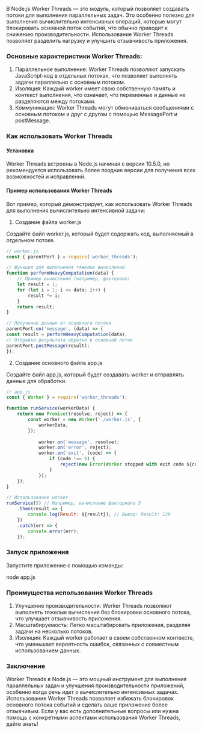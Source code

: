 В Node.js Worker Threads — это модуль, который позволяет создавать потоки для выполнения параллельных задач. Это особенно полезно для выполнения вычислительно интенсивных операций, которые могут блокировать основной поток событий, что обычно приводит к снижению производительности. Использование Worker Threads позволяет разделить нагрузку и улучшить отзывчивость приложения.

### Основные характеристики Worker Threads:

1. Параллельное выполнение: Worker Threads позволяют запускать JavaScript-код в отдельных потоках, что позволяет выполнять задачи параллельно с основным потоком.
2. Изоляция: Каждый worker имеет свою собственную память и контекст выполнения, что означает, что переменные и данные не разделяются между потоками.
3. Коммуникация: Worker Threads могут обмениваться сообщениями с основным потоком и друг с другом с помощью MessagePort и postMessage.

### Как использовать Worker Threads

#### Установка

Worker Threads встроены в Node.js начиная с версии 10.5.0, но рекомендуется использовать более поздние версии для получения всех возможностей и исправлений.

#### Пример использования Worker Threads

Вот пример, который демонстрирует, как использовать Worker Threads для выполнения вычислительно интенсивной задачи:

1. Создание файла worker.js

Создайте файл worker.js, который будет содержать код, выполняемый в отдельном потоке.

```js
// worker.js
const { parentPort } = require('worker_threads');

// Функция для выполнения тяжелых вычислений
function performHeavyComputation(data) {
    // Пример вычислений (например, факториал)
    let result = 1;
    for (let i = 1; i <= data; i++) {
        result *= i;
    }
    return result;
}

// Получение данных от основного потока
parentPort.on('message', (data) => {
const result = performHeavyComputation(data);
// Отправка результата обратно в основной поток
parentPort.postMessage(result);
});
```


2. Создание основного файла app.js

Создайте файл app.js, который будет создавать worker и отправлять данные для обработки.

```js
// app.js
const { Worker } = require('worker_threads');

function runService(workerData) {
    return new Promise((resolve, reject) => {
        const worker = new Worker('./worker.js', {
            workerData,
        });
    
            worker.on('message', resolve);
            worker.on('error', reject);
            worker.on('exit', (code) => {
                if (code !== 0) {
                    reject(new Error(Worker stopped with exit code ${code}));
                }
            });
    });
}

// Использование worker
runService(5) // Например, вычисление факториала 5
    .then(result => {
        console.log(Result: ${result}); // Вывод: Result: 120
    })
    .catch(err => {
        console.error(err);
    });
```


### Запуск приложения

Запустите приложение с помощью команды:

node app.js


### Преимущества использования Worker Threads

1. Улучшение производительности: Worker Threads позволяют выполнять тяжелые вычисления без блокировки основного потока, что улучшает отзывчивость приложения.
2. Масштабируемость: Легко масштабировать приложения, разделяя задачи на несколько потоков.
3. Изоляция: Каждый worker работает в своем собственном контексте, что уменьшает вероятность ошибок, связанных с совместным использованием данных.

### Заключение

Worker Threads в Node.js — это мощный инструмент для выполнения параллельных задач и улучшения производительности приложений, особенно когда речь идет о вычислительно интенсивных задачах. Использование Worker Threads позволяет избежать блокировок основного потока событий и сделать ваше приложение более отзывчивым. Если у вас есть дополнительные вопросы или нужна помощь с конкретными аспектами использования Worker Threads, дайте знать!